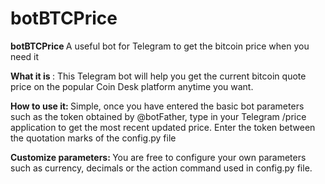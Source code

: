 # botBTCPrice
<b> botBTCPrice </b>
A useful bot for Telegram to get the bitcoin price when you need it

<b> What it is </b>:
This Telegram bot will help you get the current bitcoin quote price on the popular Coin Desk platform anytime you want. 

<b> How to use it: </b>
Simple, once you have entered the basic bot parameters such as the token obtained by @botFather, type in your Telegram /price application to get the most recent updated price. Enter the token between the quotation marks of the config.py file

<b> Customize parameters: </b>
You are free to configure your own parameters such as currency, decimals or the action command used in config.py file.

